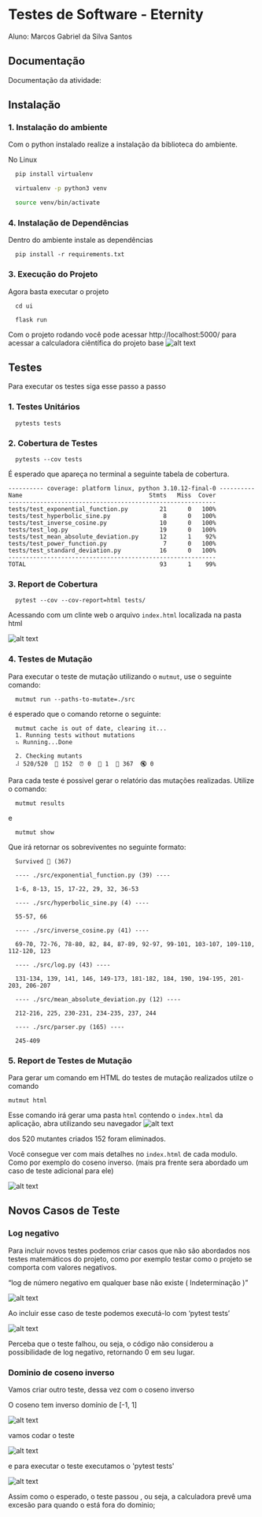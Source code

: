 # Testes de Software - Eternity

Aluno: Marcos Gabriel da Silva Santos


## Documentação
Documentação da atividade: 

## Instalação

### 1. Instalação do ambiente
Com o python instalado realize a instalação da biblioteca do ambiente.

No Linux
```bash
  pip install virtualenv

  virtualenv -p python3 venv

  source venv/bin/activate

```

### 4. Instalação de Dependências
Dentro do ambiente instale as dependências

```
  pip install -r requirements.txt
```


### 3. Execução do Projeto
Agora basta executar o projeto

```
  cd ui

  flask run
```

Com o projeto rodando você pode acessar http://localhost:5000/ para acessar a calculadora ciêntífica do projeto base
![alt text](image-1.png)
## Testes

Para executar os testes siga esse passo a passo

### 1. Testes Unitários

```
  pytests tests
```

### 2. Cobertura de Testes
```
  pytests --cov tests
```

É esperado que apareça no terminal a seguinte tabela de cobertura.

```
---------- coverage: platform linux, python 3.10.12-final-0 ----------
Name                                    Stmts   Miss  Cover
-----------------------------------------------------------
tests/test_exponential_function.py         21      0   100%
tests/test_hyperbolic_sine.py               8      0   100%
tests/test_inverse_cosine.py               10      0   100%
tests/test_log.py                          19      0   100%
tests/test_mean_absolute_deviation.py      12      1    92%
tests/test_power_function.py                7      0   100%
tests/test_standard_deviation.py           16      0   100%
-----------------------------------------------------------
TOTAL                                      93      1    99%
```

### 3. Report de Cobertura
```
  pytest --cov --cov-report=html tests/ 
```

Acessando com um clinte web o arquivo `index.html` localizada na pasta html

![alt text](image.png)


### 4. Testes de Mutação

Para executar  o teste de mutação utilizando o `mutmut`, use o seguinte comando:

```
  mutmut run --paths-to-mutate=./src
```

é esperado que o comando retorne o seguinte:

```
  mutmut cache is out of date, clearing it...
  1. Running tests without mutations
  ⠦ Running...Done

  2. Checking mutants
  ⠼ 520/520  🎉 152  ⏰ 0  🤔 1  🙁 367  🔇 0
```

Para cada teste é possivel gerar o relatório das mutações realizadas. Utilize o comando:

```
  mutmut results
```

e 
```
  mutmut show
```

Que irá retornar os sobreviventes no seguinte formato:

```
  Survived 🙁 (367)

  ---- ./src/exponential_function.py (39) ----

  1-6, 8-13, 15, 17-22, 29, 32, 36-53

  ---- ./src/hyperbolic_sine.py (4) ----

  55-57, 66

  ---- ./src/inverse_cosine.py (41) ----

  69-70, 72-76, 78-80, 82, 84, 87-89, 92-97, 99-101, 103-107, 109-110, 112-120, 123

  ---- ./src/log.py (43) ----

  131-134, 139, 141, 146, 149-173, 181-182, 184, 190, 194-195, 201-203, 206-207

  ---- ./src/mean_absolute_deviation.py (12) ----

  212-216, 225, 230-231, 234-235, 237, 244

  ---- ./src/parser.py (165) ----

  245-409
```

### 5. Report de Testes de Mutação
Para gerar um comando em HTML do testes de mutação realizados utilze o comando

```
mutmut html
```

Esse comando irá gerar uma pasta `html` contendo o `index.html` da aplicação, abra utilizando seu navegador
![alt text](image-2.png)

dos 520 mutantes criados 152 foram eliminados.

Você consegue ver com mais detalhes no `index.html` de cada modulo. Como por exemplo do coseno inverso. (mais pra frente sera abordado um caso de teste adicional para ele)

![alt text](image-8.png)

## Novos Casos de Teste

### Log negativo
Para incluir novos testes podemos criar casos que não são abordados nos testes matemáticos do projeto, como por exemplo testar como o projeto se comporta com valores negativos.

“log de número negativo em qualquer base não existe ( Indeterminação )”

![alt text](image-4.png)

Ao incluir esse caso de teste podemos executá-lo com ‘pytest tests’

![alt text](image-3.png)

Perceba que o teste falhou, ou seja, o código não considerou a possibilidade de log negativo, retornando 0 em seu lugar.


### Dominio de coseno inverso

Vamos criar outro teste, dessa vez com o coseno inverso

O coseno tem inverso domínio de [-1, 1]

![alt text](image-6.png)

vamos codar o teste

![alt text](image-5.png)

e para executar o teste executamos o 'pytest tests'

![alt text](image-7.png)

Assim como o esperado, o teste passou , ou seja, a calculadora prevê uma excesão para quando o está fora do  dominio; 